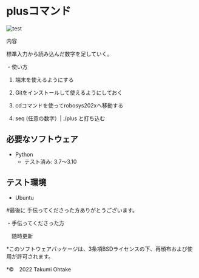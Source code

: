 # plusコマンド
![test](https://github.com/Taku4764/robosys202x/actions/workflows/test.yml/badge.svg)

内容

標準入力から読み込んだ数字を足していく。

・使い方

1. 端末を使えるようにする

2. Gitをインストールして使えるようにしておく

3. cdコマンドを使ってrobosys202xへ移動する

4. seq (任意の数字）| ./plus と打ち込む


## 必要なソフトウェア
* Python
  * テスト済み: 3.7～3.10

## テスト環境
* Ubuntu

#最後に
手伝ってくださった方ありがとうございます。


・手伝ってくださった方

　随時更新


*このソフトウェアパッケージは、3条項BSDライセンスの下、再頒布および使用が許可されます。

*©　2022 Takumi Ohtake
